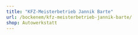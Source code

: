 ```yaml
---
title: "KFZ-Meisterbetrieb Jannik Barte"
url: /bockenem/kfz-meisterbetrieb-jannik-barte/
shop: Autowerkstatt
---
```


